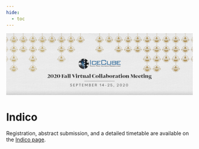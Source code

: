 ```yaml
---
hide:
  - toc
---
```


![2020 Fall Virtual Collaboration Meeting](Fall-Collab_Web-Banner_Draft-4_1200x400.jpg)

# Indico

Registration, abstract submission, and a detailed timetable are available on the 
[Indico page](https://events.icecube.wisc.edu/event/125/).

